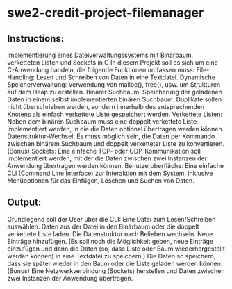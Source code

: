 # swe2-credit-project-filemanager

## Instructions:
Implementierung eines Dateiverwaltungssystems mit Binärbaum, verketteten Listen und Sockets in C
In diesem Projekt soll es sich um eine C-Anwendung handeln, die folgende Funktionen umfassen muss:
File-Handling: Lesen und Schreiben von Daten in eine Textdatei.
Dynamische Speicherverwaltung: Verwendung von malloc(), free(), usw. um Strukturen auf dem Heap zu erstellen.
Binärer Suchbaum: Speicherung der geladenen Daten in einem selbst implementierten binären Suchbaum. Duplikate sollen nicht überschrieben werden, sondern innerhalb des entsprechenden Knotens als einfach verkettete Liste gespeichert werden.
Verkettete Listen: Neben dem binären Suchbaum muss eine doppelt verkettete Liste implementiert werden, in die die Daten optional übertragen werden können.
Datenstruktur-Wechsel: Es muss möglich sein, die Daten per Kommando zwischen binärem Suchbaum und doppelt verketteter Liste zu konvertieren.
(Bonus) Sockets: Eine einfache TCP- oder UDP-Kommunikation soll implementiert werden, mit der die Daten zwischen zwei Instanzen der Anwendung übertragen werden können.
Benutzeroberfläche: Eine einfache CLI (Command Line Interface) zur Interaktion mit dem System, inklusive Menüoptionen für das Einfügen, Löschen und Suchen von Daten.

## Output:
Grundlegend soll der User über die CLI:
Eine Datei zum Lesen/Schreiben auswählen.
Daten aus der Datei in den Binärbaum oder die doppelt verkettete Liste laden.
Die Datenstruktur nach Belieben wechseln.
Neue Einträge hinzufügen. (Es soll noch die Möglichkeit geben, neue Einträge einzufügen und dann die Daten (so, dass Liste oder Baum wiederhergestellt werden können) in eine Textdatei zu speichern.)
Die Daten so speichern, dass sie später wieder in den Baum oder die Liste geladen werden können.
(Bonus) Eine Netzwerkverbindung (Sockets) herstellen und Daten zwischen zwei Instanzen der Anwendung übertragen.
